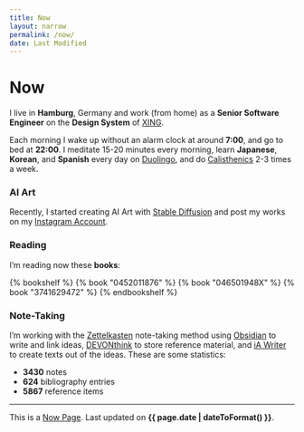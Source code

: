 ```yaml
---
title: Now
layout: narrow
permalink: /now/
date: Last Modified
---
```


# Now

I live in **Hamburg**, Germany and work (from home) as a **Senior Software Engineer** on the **Design System** of [XING](https://www.xing.com/).

Each morning I wake up without an alarm clock at around **7:00**, and go to bed at **22:00**. I meditate 15-20 minutes every morning, learn **Japanese**, **Korean**, and **Spanish** every day on [Duolingo](https://www.duolingo.com/profile/kogakure), and do [Calisthenics](/calisthenics/) 2-3 times a week.

### AI Art

Recently, I started creating AI Art with [Stable Diffusion](https://stability.ai/blog/stable-diffusion-public-release) and post my works on my [Instagram Account](https://www.instagram.com/kogakure.ai.art/).

### Reading

I’m reading now these **books**:

{% bookshelf %}
{% book "0452011876" %}
{% book "046501948X" %}
{% book "3741629472" %}
{% endbookshelf %}

### Note-Taking

I’m working with the [Zettelkasten](https://zettelkasten.de/) note-taking method using [Obsidian](https://obsidian.md/) to write and link ideas, [DEVONthink](https://www.devontechnologies.com/apps/devonthink) to store reference material, and [iA Writer](https://ia.net/writer) to create texts out of the ideas. These are some statistics:

- **3430** notes
- **624** bibliography entries
- **5867** reference items

---

This is a [Now Page](https://nownownow.com/). Last updated on **{{ page.date | dateToFormat() }}**.
